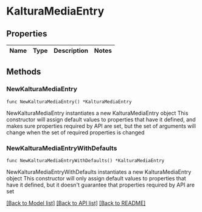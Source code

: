 # KalturaMediaEntry

## Properties

Name | Type | Description | Notes
------------ | ------------- | ------------- | -------------

## Methods

### NewKalturaMediaEntry

`func NewKalturaMediaEntry() *KalturaMediaEntry`

NewKalturaMediaEntry instantiates a new KalturaMediaEntry object
This constructor will assign default values to properties that have it defined,
and makes sure properties required by API are set, but the set of arguments
will change when the set of required properties is changed

### NewKalturaMediaEntryWithDefaults

`func NewKalturaMediaEntryWithDefaults() *KalturaMediaEntry`

NewKalturaMediaEntryWithDefaults instantiates a new KalturaMediaEntry object
This constructor will only assign default values to properties that have it defined,
but it doesn't guarantee that properties required by API are set


[[Back to Model list]](../README.md#documentation-for-models) [[Back to API list]](../README.md#documentation-for-api-endpoints) [[Back to README]](../README.md)



